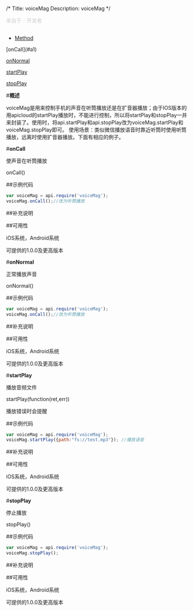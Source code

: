 /*
Title: voiceMag
Description: voiceMag
*/

<p style="color: #ccc;margin-bottom: 30px;">来自于：开发者</p>

<ul id="tab" class="clearfix">
	<li class="active"><a href="#method-content">Method</a></li>
</ul>
<div id="method-content">

<div class="outline">
[onCall](#a1)

[onNormal](#a2)

[startPlay](#a3)

[stopPlay](#a4)

</div>

#**概述**

voiceMag是用来控制手机的声音在听筒播放还是在扩音器播放；由于IOS版本的用apicloud的startPlay播放时，不能进行控制，所以将startPlay和stopPlay一并来封装了。使用时，将api.startPlay和api.stopPlay改为voiceMag.startPlay和voiceMag.stopPlay即可。
使用场景：类似微信播放语音时靠近听筒时使用听筒播放，远离时使用扩音器播放。下面有相应的例子。


#**onCall**<div id="a1"></div>

使声音在听筒播放

onCall()


##示例代码

```js
var voiceMag = api.require('voiceMag');
voiceMag.onCall();//改为听筒播放
```

##补充说明


##可用性

iOS系统，Android系统

可提供的1.0.0及更高版本


#**onNormal**<div id="a2"></div>

正常播放声音

onNormal()

##示例代码

```js
var voiceMag = api.require('voiceMag');
voiceMag.onCall();//改为听筒播放
```

##补充说明

##可用性

iOS系统，Android系统

可提供的1.0.0及更高版本


#**startPlay**<div id="a3"></div>

播放音频文件

startPlay(function(ret,err))

播放错误时会提醒

##示例代码

```js
var voiceMag = api.require('voiceMag');
voiceMag.startPlay({path:"fs://test.mp3"}); //播放语音
```

##补充说明

##可用性

iOS系统，Android系统

可提供的1.0.0及更高版本

#**stopPlay**<div id="a4"></div>

停止播放

stopPlay()

##示例代码

```js
var voiceMag = api.require('voiceMag');
voiceMag.stopPlay();
```

##补充说明

##可用性

iOS系统，Android系统

可提供的1.0.0及更高版本
